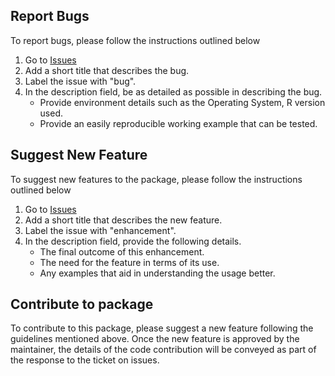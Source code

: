 ## Report Bugs
To report bugs, please follow the instructions outlined below

1. Go to [Issues](https://github.com/SidharthMacherla/conjurer/issues)
2. Add a short title that describes the bug.
3. Label the issue with "bug".
4. In the description field, be as detailed as possible in describing the bug.
    - Provide environment details such as the Operating System, R version used.
    - Provide an easily reproducible working example that can be tested.

## Suggest New Feature

To suggest new features to the package, please follow the instructions outlined below

1. Go to [Issues](https://github.com/SidharthMacherla/conjurer/issues)
2. Add a short title that describes the new feature.
3. Label the issue with "enhancement".
4. In the description field, provide the following details.
    - The final outcome of this enhancement.
    - The need for the feature in terms of its use.
    - Any examples that aid in understanding the usage better.

## Contribute to package
To contribute to this package, please suggest a new feature following the guidelines mentioned above. Once the new feature is approved by the maintainer, the details of the code contribution will be conveyed as part of the response to the ticket on issues.

